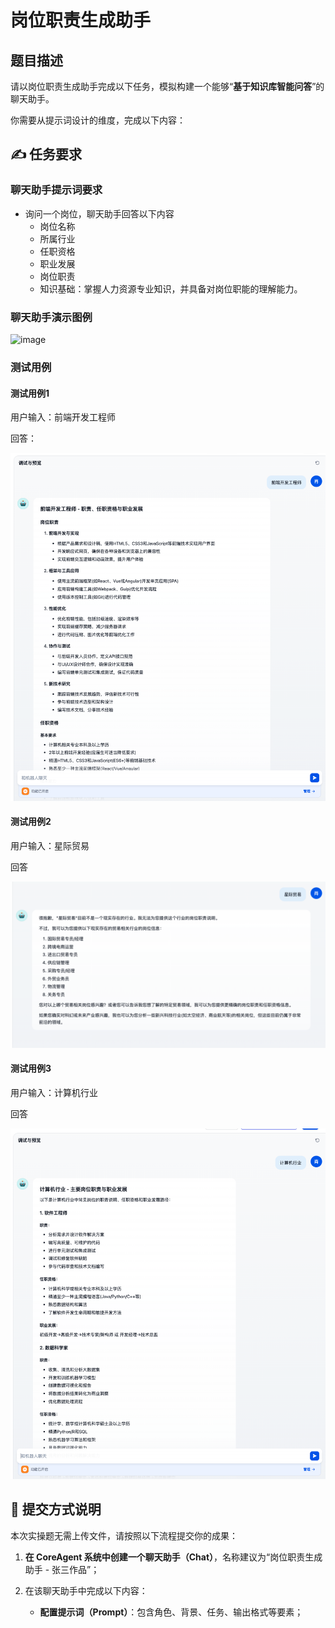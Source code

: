 # 岗位职责生成助手

## 题目描述

请以岗位职责生成助手完成以下任务，模拟构建一个能够“**基于知识库智能问答**”的聊天助手。

你需要从提示词设计的维度，完成以下内容：

## ✍️ 任务要求

### 聊天助手提示词要求

+ 询问一个岗位，聊天助手回答以下内容
  + 岗位名称
  + 所属行业
  + 任职资格
  + 职业发展
  + 岗位职责
  + 知识基础：掌握人力资源专业知识，并具备对岗位职能的理解能力。

### 聊天助手演示图例

![image](https://github.com/user-attachments/assets/9607a138-e519-42d2-81d4-f8be632aa803)

### 测试用例

#### 测试用例1

用户输入：前端开发工程师

回答：

![image](assert/image.png)

#### 测试用例2

用户输入：星际贸易

回答

![image](assert/image1.png)

#### 测试用例3

用户输入：计算机行业

回答

![image](assert/image2.png)

## 📝 提交方式说明

本次实操题无需上传文件，请按照以下流程提交你的成果：

1. **在 CoreAgent 系统中创建一个聊天助手（Chat）**，名称建议为“岗位职责生成助手 - 张三作品”；
2. 在该聊天助手中完成以下内容：

   * **配置提示词（Prompt）**：包含角色、背景、任务、输出格式等要素；
